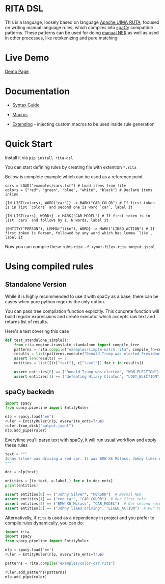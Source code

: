 # RITA DSL

This is a language, loosely based on language [Apache UIMA RUTA](https://uima.apache.org/ruta.html), focused on writing manual language rules, which compiles into [spaCy](https://github.com/explosion/spaCy) compatible patterns. These patterns can be used for doing [manual NER](https://spacy.io/api/entityruler) as well as used in other processes, like retokenizing and pure matching

# Live Demo

[Demo Page](https://rita-demo.herokuapp.com/)

# Documentation

- [Syntax Guide](docs/syntax.md)

- [Macros](docs/macros.md)

- [Extending](docs/extend.md) - injecting custom macros to be used inside rule generation


# Quick Start
Install it via `pip install rita-dsl`

You can start defining rules by creating file with extention `*.rita`

Bellow is complete example which can be used as a reference point

```
cars = LOAD("examples/cars.txt") # Load items from file
colors = {"red", "green", "blue", "white", "black"} # Declare items inline

{IN_LIST(colors), WORD("car")} -> MARK("CAR_COLOR") # If first token is in list `colors` and second one is word `car`, label it

{IN_LIST(cars), WORD+} -> MARK("CAR_MODEL") # If first token is in list `cars` and follows by 1..N words, label it

{ENTITY("PERSON"), LEMMA("like"), WORD} -> MARK("LIKED_ACTION") # If first token is Person, followed by any word which has lemma `like`, label it
```

Now you can compile these rules `rita -f <your-file>.rita output.jsonl`

# Using compiled rules

## Standalone Version

While it is highly recommended to use it with spaCy as a base, there can be cases when pure python regex is the only option.

You can pass tree compilation function explicitly. This concrete function will build regular expressions and create executor which accepts raw text and returns list of results.

Here's a test covering this case

```python
def test_standalone_simple():
    from rita.engine.translate_standalone import compile_tree
    patterns = rita.compile("examples/simple-match.rita", compile_fn=compile_tree)
    results = list(patterns.execute("Donald Trump was elected President in 2016 defeating Hilary Clinton."))
    assert len(results) == 2
    entities = list([(r["text"], r["label"]) for r in results])

    assert entities[0] == ("Donald Trump was elected", "WON_ELECTION")
    assert entities[1] == ("defeating Hilary Clinton", "LOST_ELECTION")
```

## spaCy backedn

```python
import spacy
from spacy.pipeline import EntityRuler

nlp = spacy.load("en")
ruler = EntityRuler(nlp, overwrite_ents=True)
ruler.from_disk("output.jsonl")
nlp.add_pipe(ruler)
```

Everytime you'll parse text with spaCy, it will run usual workflow and apply these rules

```python
text = """
Johny Silver was driving a red car. It was BMW X6 Mclass. Johny likes driving it very much.
"""

doc = nlp(text)

entities = [(e.text, e.label_) for e in doc.ents]
print(entities)

assert entities[0] == ("Johny Silver", "PERSON")  # Normal NER
assert entities[1] == ("red car", "CAR_COLOR")  # Our first rule
assert entities[2] == ("BMW X6 Mclass", "CAR_MODEL")  # Our second rule
assert entities[3] == ("Johny likes driving", "LIKED_ACTION")  # Our third rule
```

Alternativelly, if `rita` is used as a dependency in project and you prefer to compile rules dynamically, you can do:

```python
import rita
import spacy
from spacy.pipeline import EntityRuler

nlp = spacy.load("en")
ruler = EntityRuler(nlp, overwrite_ents=True)

patterns = rita.compile("examples/color-car.rita")

ruler.add_patterns(patterns)
nlp.add_pipe(ruler)
```